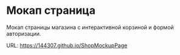 # Мокап страница

Мокап страницы магазина с интерактивной корзиной и формой авторизации.

URL: https://144307.github.io/ShopMockupPage
